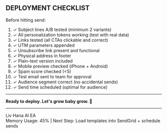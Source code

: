 ## DEPLOYMENT CHECKLIST

Before hitting send:

1. ✓ Subject lines A/B tested (minimum 2 variants)
2. ✓ All personalization tokens working (test with real data)
3. ✓ Links tested (all CTAs clickable and correct)
4. ✓ UTM parameters appended
5. ✓ Unsubscribe link present and functional
6. ✓ Physical address in footer
7. ✓ Plain-text version included
8. ✓ Mobile preview checked (iPhone + Android)
9. ✓ Spam score checked (<5)
10. ✓ Test email sent to team for approval
11. ✓ Audience segment correct (no accidental sends)
12. ✓ Send time scheduled (optimal for audience)

---

**Ready to deploy. Let's grow baby grow. 🚀**

---

Liv Hana AI EA  
Memory Usage: 45% | Next Step: Load templates into SendGrid + schedule sends
